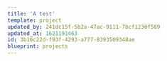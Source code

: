 ```yaml
---
title: 'A test'
template: project
updated_by: 241dc15f-5b2a-47ac-9111-7bcf1230f589
updated_at: 1621191463
id: 3b16c22d-f93f-4293-a777-8393509348ae
blueprint: projects
---
```

